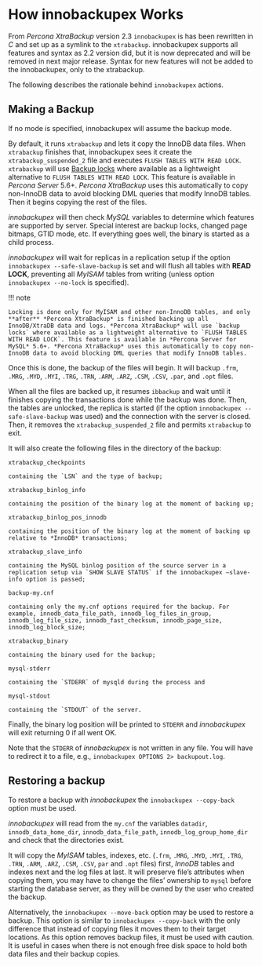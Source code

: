 # How innobackupex Works

From *Percona XtraBackup* version 2.3 `innobackupex` is has been
rewritten in *C* and set up as a symlink to the
`xtrabackup`. innobackupex supports all features and syntax as 2.2
version did, but it is now deprecated and will be removed in next major
release. Syntax for new features will not be added to the innobackupex, only to
the xtrabackup.

The following describes the rationale behind `innobackupex` actions.

## Making a Backup

If no mode is specified, innobackupex will assume the backup mode.

By default, it runs `xtrabackup` and lets it copy the
InnoDB data files. When `xtrabackup` finishes that,
innobackupex sees it create the `xtrabackup_suspended_2` file
and executes `FLUSH TABLES WITH READ LOCK`. `xtrabackup` will use
[Backup locks](https://www.percona.com/doc/percona-server/5.7/management/backup_locks.html#backup-locks)
where available as a lightweight alternative to `FLUSH TABLES WITH READ
LOCK`. This feature is available in *Percona Server* 5.6+. *Percona XtraBackup*
uses this automatically to copy non-InnoDB data to avoid blocking DML queries
that modify InnoDB tables. Then it begins copying the rest of the files.

*innobackupex* will then check *MySQL* variables to determine which features are
supported by server. Special interest are backup locks, changed page bitmaps,
GTID mode, etc. If everything goes well, the binary is started as a child
process.

*innobackupex* will wait for replicas in a replication setup if the option
`innobackupex --safe-slave-backup` is set and will flush all tables with
**READ LOCK**, preventing all *MyISAM* tables from writing (unless option
`innobackupex --no-lock` is specified).

!!! note

    Locking is done only for MyISAM and other non-InnoDB tables, and only **after** *Percona XtraBackup* is finished backing up all InnoDB/XtraDB data and logs. *Percona XtraBackup* will use `backup locks` where available as a lightweight alternative to `FLUSH TABLES WITH READ LOCK`. This feature is available in *Percona Server for MySQL* 5.6+. *Percona XtraBackup* uses this automatically to copy non-InnoDB data to avoid blocking DML queries that modify InnoDB tables.

Once this is done, the backup of the files will begin. It will backup
`.frm`, `.MRG`, `.MYD`, `.MYI`, `.TRG`,
`.TRN`, `.ARM`, `.ARZ`, `.CSM`, `.CSV`, `.par`,
and `.opt` files.

When all the files are backed up, it resumes `ibbackup` and wait until
it finishes copying the transactions done while the backup was done. Then, the
tables are unlocked, the replica is started (if the option `innobackupex --safe-slave-backup`
was used) and the connection with the server is
closed. Then, it removes the `xtrabackup_suspended_2` file and permits `xtrabackup` to exit.

It will also create the following files in the directory of the backup:

`xtrabackup_checkpoints`

    containing the `LSN` and the type of backup;

`xtrabackup_binlog_info`

    containing the position of the binary log at the moment of backing up;

`xtrabackup_binlog_pos_innodb`

    containing the position of the binary log at the moment of backing up relative to *InnoDB* transactions;

`xtrabackup_slave_info`

    containing the MySQL binlog position of the source server in a replication setup via `SHOW SLAVE STATUS` if the innobackupex –slave-info option is passed;

`backup-my.cnf`

    containing only the my.cnf options required for the backup. For example, innodb_data_file_path, innodb_log_files_in_group, innodb_log_file_size, innodb_fast_checksum, innodb_page_size, innodb_log_block_size;

`xtrabackup_binary`

    containing the binary used for the backup;

`mysql-stderr`

    containing the `STDERR` of mysqld during the process and

`mysql-stdout`

    containing the `STDOUT` of the server.

Finally, the binary log position will be printed to `STDERR` and *innobackupex* will exit returning 0 if all went OK.

Note that the `STDERR` of *innobackupex* is not written in any file. You will have to redirect it to a file, e.g., `innobackupex OPTIONS 2> backupout.log`.

## Restoring a backup

To restore a backup with *innobackupex* the `innobackupex --copy-back` option must be used.

*innobackupex* will read from the `my.cnf` the variables `datadir`,
`innodb_data_home_dir`, `innodb_data_file_path`,
`innodb_log_group_home_dir` and check that the directories exist.

It will copy the *MyISAM* tables, indexes, etc. (`.frm`, `.MRG`,
`.MYD`, `.MYI`, `.TRG`, `.TRN`, `.ARM`,
`.ARZ`, `.CSM`, `.CSV`, `par` and `.opt` files) first,
*InnoDB* tables and indexes next and the log files at last. It will preserve
file’s attributes when copying them, you may have to change the files’ ownership
to `mysql` before starting the database server, as they will be owned by the
user who created the backup.

Alternatively, the `innobackupex --move-back` option may be used to restore a
backup. This option is similar to `innobackupex --copy-back` with the only
difference that instead of copying files it moves them to their target
locations. As this option removes backup files, it must be used with
caution. It is useful in cases when there is not enough free disk space
to hold both data files and their backup copies.
